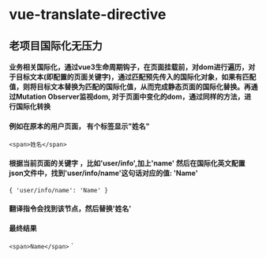 # vue-translate-directive

## 老项目国际化无压力

#### 业务相关国际化，通过vue3生命周期钩子，在页面挂载前，对dom进行遍历，对于目标文本(即配置的页面关键字)，通过匹配预先传入的国际化对象，如果有匹配值，则将目标文本替换为匹配的国际化值，从而完成静态页面的国际化替换。再通过Mutation Observer监视dom, 对于页面中变化的dom，通过同样的方法，进行国际化转换

#### 例如在原本的用户页面， 有个标签显示"姓名"

`<span>姓名</span>`

#### 根据当前页面的关键字 ，比如'user/info',加上'name' 然后在国际化英文配置json文件中，找到'user/info/name'这句话对应的值: 'Name'

`{ 'user/info/name': 'Name' }`

#### 翻译指令会找到该节点，然后替换'姓名'

#### 最终结果

`<span>Name</span>`
`
